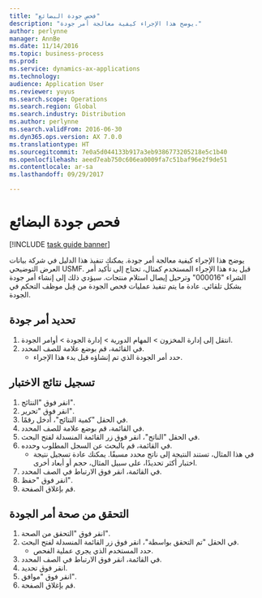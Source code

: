 ```yaml
---
title: "فحص جودة البضائع"
description: "يوضح هذا الإجراء كيفية معالجة أمر جودة."
author: perlynne
manager: AnnBe
ms.date: 11/14/2016
ms.topic: business-process
ms.prod: 
ms.service: dynamics-ax-applications
ms.technology: 
audience: Application User
ms.reviewer: yuyus
ms.search.scope: Operations
ms.search.region: Global
ms.search.industry: Distribution
ms.author: perlynne
ms.search.validFrom: 2016-06-30
ms.dyn365.ops.version: AX 7.0.0
ms.translationtype: HT
ms.sourcegitcommit: 7e0a5d044133b917a3eb9386773205218e5c1b40
ms.openlocfilehash: aeed7eab750c606ea0009fa7c51baf96e2f9de51
ms.contentlocale: ar-sa
ms.lasthandoff: 09/29/2017

---
```

# <a name="inspect-the-quality-of-goods"></a>فحص جودة البضائع

[!INCLUDE [task guide banner](../../includes/task-guide-banner.md)]

يوضح هذا الإجراء كيفية معالجة أمر جودة. يمكنك تنفيذ هذا الدليل في شركة بيانات العرض التوضيحي USMF. قبل بدء هذا الإجراء المستخدم كمثال، تحتاج إلى تأكيد أمر الشراء "000016" وترحيل إيصال استلام منتجات. سيؤدي ذلك إلى إنشاء أمر جودة بشكل تلقائي. عادة ما يتم تنفيذ عمليات فحص الجودة من قِبل موظف التحكم في الجودة‬.


## <a name="select-a-quality-order"></a>تحديد أمر جودة
1. انتقل إلى‬ ‏‫إدارة المخزون > المهام الدورية‬ > إدارة الجودة > أوامر الجودة.
2. في القائمة، قم بوضع علامة للصف المحدد.
    * حدد أمر الجودة الذي تم إنشاؤه قبل بدء هذا الإجراء.  

## <a name="record-test-results"></a>تسجيل نتائج الاختبار
1. انقر فوق "النتائج".
2. انقر فوق "تحرير".
3. في الحقل "كمية النتائج‬"، أدخل رقمًا.
4. في القائمة، قم بوضع علامة للصف المحدد.
5. في الحقل "الناتج"، انقر فوق زر القائمة المنسدلة لفتح البحث.
6. في القائمة، قم بالبحث عن السجل المطلوب وحدده.
    * في هذا المثال، تستند النتيجة إلى ناتج محدد مسبقًا. يمكنك عادة تسجيل نتيجة اختبار أكثر تحديدًا، على سبيل المثال، حجم أو أبعاد أخرى.  
7. في القائمة، انقر فوق الارتباط في الصف المحدد.
8. انقر فوق "حفظ".
9. قم بإغلاق الصفحة.

## <a name="validate-the-quality-order"></a>التحقق من صحة أمر الجودة
1. انقر فوق "التحقق من الصحة‬".
2. في الحقل "تم التحقق بواسطة‬"، انقر فوق زر القائمة المنسدلة لفتح البحث.
    * حدد المستخدم الذي يجري عملية الفحص.  
3. في القائمة، انقر فوق الارتباط في الصف المحدد.
4. انقر فوق تحديد.
5. انقر فوق "موافق".
6. قم بإغلاق الصفحة.

